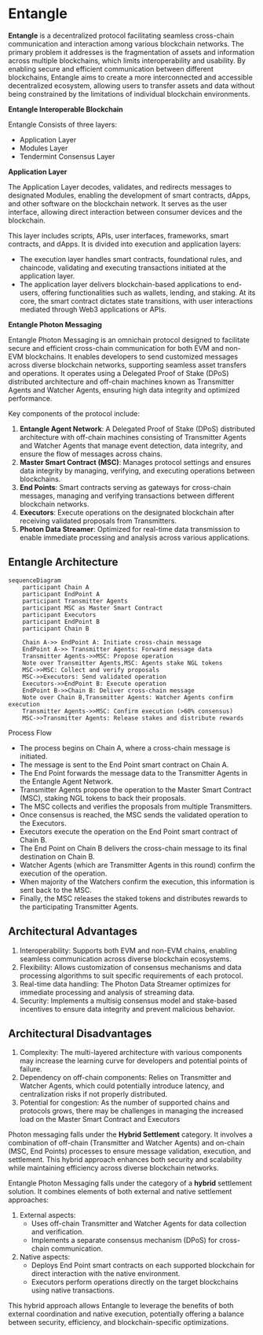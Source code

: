 # Entangle

**Entangle** is a decentralized protocol facilitating seamless cross-chain communication and interaction among various blockchain networks. The primary problem it addresses is the fragmentation of assets and information across multiple blockchains, which limits interoperability and usability. By enabling secure and efficient communication between different blockchains, Entangle aims to create a more interconnected and accessible decentralized ecosystem, allowing users to transfer assets and data without being constrained by the limitations of individual blockchain environments.

**Entangle Interoperable Blockchain**

Entangle Consists of three layers:

- Application Layer
- Modules Layer
- Tendermint Consensus Layer

**Application Layer**

The Application Layer decodes, validates, and redirects messages to designated Modules, enabling the development of smart contracts, dApps, and other software on the blockchain network. It serves as the user interface, allowing direct interaction between consumer devices and the blockchain.

This layer includes scripts, APIs, user interfaces, frameworks, smart contracts, and dApps. It is divided into execution and application layers:

- The execution layer handles smart contracts, foundational rules, and chaincode, validating and executing transactions initiated at the application layer.
- The application layer delivers blockchain-based applications to end-users, offering functionalities such as wallets, lending, and staking. At its core, the smart contract dictates state transitions, with user interactions mediated through Web3 applications or APIs.

**Entangle Photon Messaging**

Entangle Photon Messaging is an omnichain protocol designed to facilitate secure and efficient cross-chain communication for both EVM and non-EVM blockchains. It enables developers to send customized messages across diverse blockchain networks, supporting seamless asset transfers and operations. It operates using a Delegated Proof of Stake (DPoS) distributed architecture and off-chain machines known as Transmitter Agents and Watcher Agents, ensuring high data integrity and optimized performance.

Key components of the protocol include:

1. **Entangle Agent Network**: A Delegated Proof of Stake (DPoS) distributed architecture with off-chain machines consisting of Transmitter Agents and Watcher Agents that manage event detection, data integrity, and ensure the flow of messages across chains.
2. **Master Smart Contract (MSC)**: Manages protocol settings and ensures data integrity by managing, verifying, and executing operations between blockchains.
3. **End Points**: Smart contracts serving as gateways for cross-chain messages, managing and verifying transactions between different blockchain networks.
4. **Executors**: Execute operations on the designated blockchain after receiving validated proposals from Transmitters.
5. **Photon Data Streamer**: Optimized for real-time data transmission to enable immediate processing and analysis across various applications.

## **Entangle Architecture**

```mermaid
sequenceDiagram
    participant Chain A
    participant EndPoint A
    participant Transmitter Agents
    participant MSC as Master Smart Contract
    participant Executors
    participant EndPoint B
    participant Chain B

    Chain A->> EndPoint A: Initiate cross-chain message
    EndPoint A->> Transmitter Agents: Forward message data
    Transmitter Agents->>MSC: Propose operation
    Note over Transmitter Agents,MSC: Agents stake NGL tokens
    MSC->>MSC: Collect and verify proposals
    MSC->>Executors: Send validated operation
    Executors->>EndPoint B: Execute operation
    EndPoint B->>Chain B: Deliver cross-chain message
    Note over Chain B,Transmitter Agents: Watcher Agents confirm execution
    Transmitter Agents->>MSC: Confirm execution (>60% consensus)
    MSC->>Transmitter Agents: Release stakes and distribute rewards
```

Process Flow

- The process begins on Chain A, where a cross-chain message is initiated.
- The message is sent to the End Point smart contract on Chain A.
- The End Point forwards the message data to the Transmitter Agents in the Entangle Agent Network.
- Transmitter Agents propose the operation to the Master Smart Contract (MSC), staking NGL tokens to back their proposals.
- The MSC collects and verifies the proposals from multiple Transmitters.
- Once consensus is reached, the MSC sends the validated operation to the Executors.
- Executors execute the operation on the End Point smart contract of Chain B.
- The End Point on Chain B delivers the cross-chain message to its final destination on Chain B.
- Watcher Agents (which are Transmitter Agents in this round) confirm the execution of the operation.
- When majority of the Watchers confirm the execution, this information is sent back to the MSC.
- Finally, the MSC releases the staked tokens and distributes rewards to the participating Transmitter Agents.

## **Architectural Advantages**

1. Interoperability: Supports both EVM and non-EVM chains, enabling seamless communication across diverse blockchain ecosystems.
2. Flexibility: Allows customization of consensus mechanisms and data processing algorithms to suit specific requirements of each protocol.
3. Real-time data handling: The Photon Data Streamer optimizes for immediate processing and analysis of streaming data.
4. Security: Implements a multisig consensus model and stake-based incentives to ensure data integrity and prevent malicious behavior.

## **Architectural Disadvantages**

1. Complexity: The multi-layered architecture with various components may increase the learning curve for developers and potential points of failure.
2. Dependency on off-chain components: Relies on Transmitter and Watcher Agents, which could potentially introduce latency, and centralization risks if not properly distributed.
3. Potential for congestion: As the number of supported chains and protocols grows, there may be challenges in managing the increased load on the Master Smart Contract and Executors

Photon messaging falls under the **Hybrid Settlement** category. It involves a combination of off-chain (Transmitter and Watcher Agents) and on-chain (MSC, End Points) processes to ensure message validation, execution, and settlement. This hybrid approach enhances both security and scalability while maintaining efficiency across diverse blockchain networks.

Entangle Photon Messaging falls under the category of a **hybrid** settlement solution. It combines elements of both external and native settlement approaches:

1. External aspects:
   - Uses off-chain Transmitter and Watcher Agents for data collection and verification.
   - Implements a separate consensus mechanism (DPoS) for cross-chain communication.
2. Native aspects:
   - Deploys End Point smart contracts on each supported blockchain for direct interaction with the native environment.
   - Executors perform operations directly on the target blockchains using native transactions.

This hybrid approach allows Entangle to leverage the benefits of both external coordination and native execution, potentially offering a balance between security, efficiency, and blockchain-specific optimizations.
